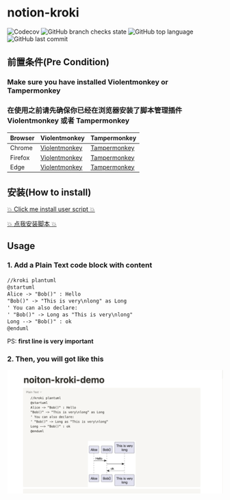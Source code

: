 # notion-kroki

![Codecov](https://img.shields.io/codecov/c/github/zuisong/notion-kroki)
![GitHub branch checks state](https://img.shields.io/github/checks-status/zuisong/notion-kroki/main)
![GitHub top language](https://img.shields.io/github/languages/top/zuisong/notion-kroki)
![GitHub last commit](https://img.shields.io/github/last-commit/zuisong/notion-kroki)

## 前置条件(Pre Condition)

### Make sure you have installed **Violentmonkey** or **Tampermonkey**

### 在使用之前请先确保你已经在浏览器安装了脚本管理插件 **Violentmonkey** 或者 **Tampermonkey**

| Browser | Violentmonkey                          | Tampermonkey                         |
| ------- | -------------------------------------- | ------------------------------------ |
| Chrome  | [Violentmonkey][chrome_violentmonkey]  | [Tampermonkey][chrome_tampermonkey]  |
| Firefox | [Violentmonkey][firefox_violentmonkey] | [Tampermonkey][firefox_tampermonkey] |
| Edge    | [Violentmonkey][edge_violentmonkey]    | [Tampermonkey][edge_tampermonkey]    |

## 安装(How to install)

[💥 Click me install user script 💥][install_link]

[💥 点我安装脚本 💥][install_link]

## Usage

### 1. Add a **Plain Text** code block with content

```text
//kroki plantuml
@startuml
Alice -> "Bob()" : Hello
"Bob()" -> "This is very\nlong" as Long
' You can also declare:
' "Bob()" -> Long as "This is very\nlong"
Long --> "Bob()" : ok
@enduml
```

PS: **first line is very important**

### 2. Then, you will got like this

![demo](./imgs/demo.png)

[chrome_violentmonkey]: https://chrome.google.com/webstore/detail/violent-monkey/jinjaccalgkegednnccohejagnlnfdag
[chrome_tampermonkey]: https://chrome.google.com/webstore/detail/tampermonkey/dhdgffkkebhmkfjojejmpbldmpobfkfo
[firefox_tampermonkey]: https://addons.mozilla.org/firefox/addon/tampermonkey/
[firefox_violentmonkey]: https://addons.mozilla.org/firefox/addon/violentmonkey/
[edge_tampermonkey]: https://microsoftedge.microsoft.com/addons/detail/tampermonkey/iikmkjmpaadaobahmlepeloendndfphd
[edge_violentmonkey]: https://microsoftedge.microsoft.com/addons/detail/violentmonkey/eeagobfjdenkkddmbclomhiblgggliao
[install_link]: https://github.com/zuisong/notion-kroki/raw/main/notion-kroki.user.js
